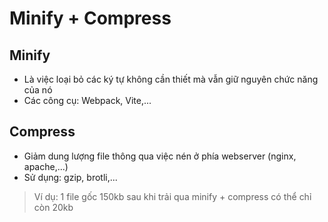 # Minify + Compress

## Minify

+ Là việc loại bỏ các ký tự không cần thiết mà vẫn giữ nguyên chức năng của nó
+ Các công cụ: Webpack, Vite,...

## Compress

+ Giảm dung lượng file thông qua việc nén ở phía webserver (nginx, apache,...)
+ Sử dụng: gzip, brotli,...

> Ví dụ: 1 file gốc 150kb sau khi trải qua minify + compress có thể chỉ còn 20kb